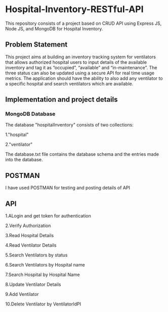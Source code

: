 # Hospital-Inventory-RESTful-API #
This repository consists of a project based on CRUD API using Express JS, Node JS, and MongoDB for Hospital Inventory.
## Problem Statement ##
This project aims at building an inventory tracking system for ventilators that allows authorized hospital users to input details of the available inventory and tag it as “occupied”, “available” and “in-maintenance”. The three status can also be updated using a secure API for real time usage metrics. The application should have the ability to also add any ventilator to a specific hospital and search ventilators which are available.
## Implementation and project details ##
### MongoDB Database ###
The database "hospitalInventory" consists of two collections:

1."hospital"

2."ventilator"

The database.txt file contains the database schema and the entries made into the database.
## POSTMAN ##
I have used POSTMAN for testing and posting details of API
## API
1.ALogin and get token for authentication

2.Verify Authorization

3.Read Hospital Details

4.Read Ventilator Details

5.Search Ventilators by status

6.Search Ventilators by Hospital name

7.Search Hospital by Hospital Name

8.Update Ventilator Details

9.Add Ventilator

10.Delete Ventilator by VentilatorIdPI
